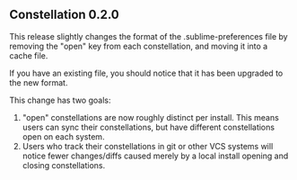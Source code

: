Constellation 0.2.0
-------------------

This release slightly changes the format of the .sublime-preferences file by removing the "open" key from each constellation, and moving it into a cache file. 

If you have an existing file, you should notice that it has been upgraded to the new format.

This change has two goals:

1. "open" constellations are now roughly distinct per install. This means users can sync their constellations, but have different constellations open on each system.
2. Users who track their constellations in git or other VCS systems will notice fewer changes/diffs caused merely by a local install opening and closing constellations.
